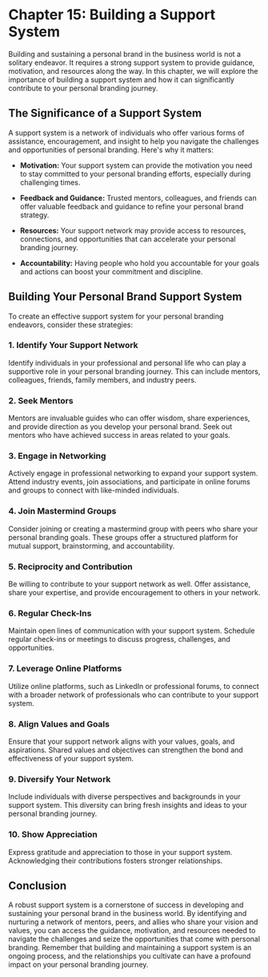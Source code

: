Chapter 15: Building a Support System
=====================================

Building and sustaining a personal brand in the business world is not a solitary endeavor. It requires a strong support system to provide guidance, motivation, and resources along the way. In this chapter, we will explore the importance of building a support system and how it can significantly contribute to your personal branding journey.

The Significance of a Support System
------------------------------------

A support system is a network of individuals who offer various forms of assistance, encouragement, and insight to help you navigate the challenges and opportunities of personal branding. Here's why it matters:

* **Motivation:** Your support system can provide the motivation you need to stay committed to your personal branding efforts, especially during challenging times.

* **Feedback and Guidance:** Trusted mentors, colleagues, and friends can offer valuable feedback and guidance to refine your personal brand strategy.

* **Resources:** Your support network may provide access to resources, connections, and opportunities that can accelerate your personal branding journey.

* **Accountability:** Having people who hold you accountable for your goals and actions can boost your commitment and discipline.

Building Your Personal Brand Support System
-------------------------------------------

To create an effective support system for your personal branding endeavors, consider these strategies:

### 1. **Identify Your Support Network**

Identify individuals in your professional and personal life who can play a supportive role in your personal branding journey. This can include mentors, colleagues, friends, family members, and industry peers.

### 2. **Seek Mentors**

Mentors are invaluable guides who can offer wisdom, share experiences, and provide direction as you develop your personal brand. Seek out mentors who have achieved success in areas related to your goals.

### 3. **Engage in Networking**

Actively engage in professional networking to expand your support system. Attend industry events, join associations, and participate in online forums and groups to connect with like-minded individuals.

### 4. **Join Mastermind Groups**

Consider joining or creating a mastermind group with peers who share your personal branding goals. These groups offer a structured platform for mutual support, brainstorming, and accountability.

### 5. **Reciprocity and Contribution**

Be willing to contribute to your support network as well. Offer assistance, share your expertise, and provide encouragement to others in your network.

### 6. **Regular Check-Ins**

Maintain open lines of communication with your support system. Schedule regular check-ins or meetings to discuss progress, challenges, and opportunities.

### 7. **Leverage Online Platforms**

Utilize online platforms, such as LinkedIn or professional forums, to connect with a broader network of professionals who can contribute to your support system.

### 8. **Align Values and Goals**

Ensure that your support network aligns with your values, goals, and aspirations. Shared values and objectives can strengthen the bond and effectiveness of your support system.

### 9. **Diversify Your Network**

Include individuals with diverse perspectives and backgrounds in your support system. This diversity can bring fresh insights and ideas to your personal branding journey.

### 10. **Show Appreciation**

Express gratitude and appreciation to those in your support system. Acknowledging their contributions fosters stronger relationships.

Conclusion
----------

A robust support system is a cornerstone of success in developing and sustaining your personal brand in the business world. By identifying and nurturing a network of mentors, peers, and allies who share your vision and values, you can access the guidance, motivation, and resources needed to navigate the challenges and seize the opportunities that come with personal branding. Remember that building and maintaining a support system is an ongoing process, and the relationships you cultivate can have a profound impact on your personal branding journey.
